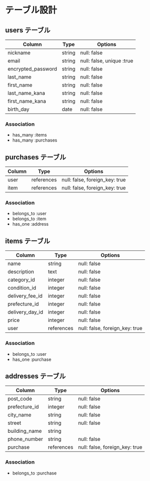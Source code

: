 # テーブル設計

## users テーブル

| Column                     | Type    | Options                   |
| -------------------------- | ------- | ------------------------- |
| nickname                   | string  | null: false               |
| email                      | string  | null: false, unique :true |
| encrypted_password         | string  | null: false               |
| last_name                  | string  | null: false               |
| first_name                 | string  | null: false               |
| last_name_kana             | string  | null: false               |
| first_name_kana            | string  | null: false               |
| birth_day                  | date    | null: false               |

### Association
- has_many :items
- has_many :purchases



## purchases テーブル

| Column   | Type       | Options                        |
| ---------| ---------- | ------------------------------ |
| user     | references | null: false, foreign_key: true |
| item     | references | null: false, foreign_key: true |

### Association
- belongs_to :user
- belongs_to :item
- has_one :address




## items テーブル

| Column           | Type       | Options                        |
| ---------------- | ---------- | ------------------------------ |
| name             | string     | null: false                    |
| description      | text       | null: false                    | 
| category_id      | integer    | null: false                    |
| condition_id     | integer    | null: false                    |
| delivery_fee_id  | integer    | null: false                    |
| prefecture_id    | integer    | null: false                    |
| delivery_day_id  | integer    | null: false                    |
| price            | integer    | null: false                    |
| user             | references | null: false, foreign_key: true |

### Association
- belongs_to :user
- has_one :purchase



## addresses テーブル

| Column           | Type       | Options                        |
| ---------------- | ---------- | ------------------------------ |
| post_code        | string     | null: false                    |
| prefecture_id    | integer    | null: false                    |
| city_name        | string     | null: false                    |
| street           | string     | null: false                    |
| building_name    | string     |                                |
| phone_number     | string     | null: false                    |
| purchase         | references | null: false, foreign_key: true |

### Association
- belongs_to :purchase
